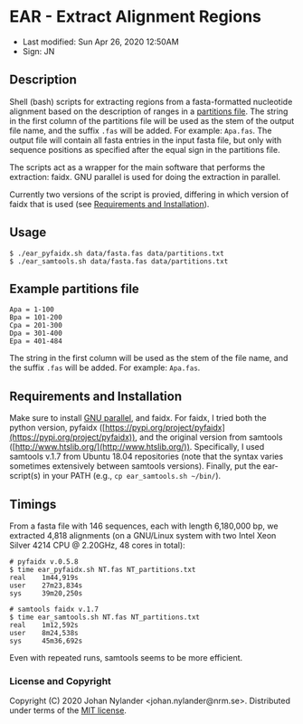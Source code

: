 # EAR - Extract Alignment Regions

- Last modified: Sun Apr 26, 2020  12:50AM
- Sign: JN

## Description

Shell (bash) scripts for extracting regions from a fasta-formatted nucleotide
alignment based on the description of ranges in a [partitions
file](#example-partitions-file). The string in the first column of the
partitions file will be used as the stem of the output file name, and the
suffix `.fas` will be added. For example: `Apa.fas`. The output file will
contain all fasta entries in the input fasta file, but only with sequence
positions as specified after the equal sign in the partitions file.

The scripts act as a wrapper for the main software that performs the
extraction: faidx. GNU parallel is used for doing the extraction in parallel.

Currently two versions of the script is provied, differing in which version of
faidx that is used (see [Requirements and
Installation](#requirements-and-installation)).

## Usage

    $ ./ear_pyfaidx.sh data/fasta.fas data/partitions.txt
    $ ./ear_samtools.sh data/fasta.fas data/partitions.txt

## Example partitions file

    Apa = 1-100
    Bpa = 101-200
    Cpa = 201-300
    Dpa = 301-400
    Epa = 401-484

The string in the first column will be used as the stem of the file name,
and the suffix `.fas` will be added. For example: `Apa.fas`.

## Requirements and Installation

Make sure to install [GNU parallel](https://www.gnu.org/software/parallel/),
and faidx. For faidx, I tried both the python version, pyfaidx
([https://pypi.org/project/pyfaidx](https://pypi.org/project/pyfaidx)), and the
original version from samtools ([http://www.htslib.org/](http://www.htslib.org/)).
Specifically, I used samtools v.1.7 from Ubuntu 18.04 repositories (note that
the syntax varies sometimes extensively between samtools versions).
Finally, put the ear-script(s) in your PATH (e.g., `cp ear_samtools.sh ~/bin/`).

## Timings 

From a fasta file with 146 sequences, each with length 6,180,000 bp, we
extracted 4,818 alignments (on a GNU/Linux system with two Intel Xeon Silver
4214 CPU @ 2.20GHz, 48 cores in total):

    # pyfaidx v.0.5.8
    $ time ear_pyfaidx.sh NT.fas NT_partitions.txt
    real    1m44,919s
    user    27m23,834s
    sys     39m20,250s

    # samtools faidx v.1.7
    $ time ear_samtools.sh NT.fas NT_partitions.txt
    real    1m12,592s
    user    8m24,538s
    sys     45m36,692s

Even with repeated runs, samtools seems to be more efficient.

### License and Copyright

Copyright (C) 2020 Johan Nylander <johan.nylander\@nrm.se>.
Distributed under terms of the [MIT license](LICENSE).
